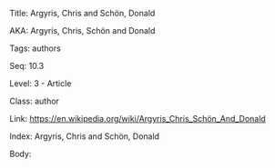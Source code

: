 Title: Argyris, Chris and Schön, Donald 

AKA: Argyris, Chris, Schön and Donald 

Tags: authors 

Seq: 10.3 

Level: 3 - Article

Class: author 

Link: https://en.wikipedia.org/wiki/Argyris_Chris_Schön_And_Donald  

Index: Argyris, Chris and Schön, Donald 

Body:  

